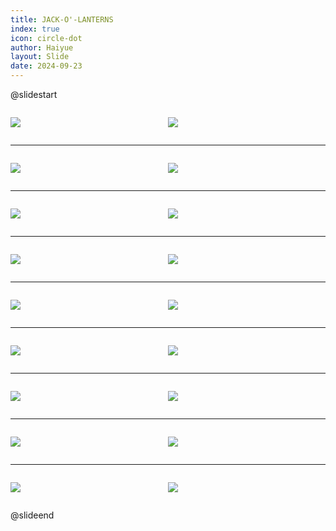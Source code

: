 ```yaml
---
title: JACK-O'-LANTERNS
index: true
icon: circle-dot
author: Haiyue
layout: Slide
date: 2024-09-23
---
```

 
@slidestart

<div style="display:flex">
<div style="flex:1">

![](https://raw.githubusercontent.com/yclord/reading/refs/heads/master/english/Level-Q/JACK-O'-LANTERNS/001.webp)
</div>
<div style="flex:1">

![](https://raw.githubusercontent.com/yclord/reading/refs/heads/master/english/Level-Q/JACK-O'-LANTERNS/002.webp)
</div>
</div>

---

<div style="display:flex">
<div style="flex:1">

![](https://raw.githubusercontent.com/yclord/reading/refs/heads/master/english/Level-Q/JACK-O'-LANTERNS/003.webp)
</div>
<div style="flex:1">

![](https://raw.githubusercontent.com/yclord/reading/refs/heads/master/english/Level-Q/JACK-O'-LANTERNS/004.webp)
</div>
</div>

---

<div style="display:flex">
<div style="flex:1">

![](https://raw.githubusercontent.com/yclord/reading/refs/heads/master/english/Level-Q/JACK-O'-LANTERNS/005.webp)
</div>
<div style="flex:1">

![](https://raw.githubusercontent.com/yclord/reading/refs/heads/master/english/Level-Q/JACK-O'-LANTERNS/006.webp)
</div>
</div>

---

<div style="display:flex">
<div style="flex:1">

![](https://raw.githubusercontent.com/yclord/reading/refs/heads/master/english/Level-Q/JACK-O'-LANTERNS/007.webp)
</div>
<div style="flex:1">

![](https://raw.githubusercontent.com/yclord/reading/refs/heads/master/english/Level-Q/JACK-O'-LANTERNS/008.webp)
</div>
</div>

---

<div style="display:flex">
<div style="flex:1">

![](https://raw.githubusercontent.com/yclord/reading/refs/heads/master/english/Level-Q/JACK-O'-LANTERNS/009.webp)
</div>
<div style="flex:1">

![](https://raw.githubusercontent.com/yclord/reading/refs/heads/master/english/Level-Q/JACK-O'-LANTERNS/010.webp)
</div>
</div>

---

<div style="display:flex">
<div style="flex:1">

![](https://raw.githubusercontent.com/yclord/reading/refs/heads/master/english/Level-Q/JACK-O'-LANTERNS/011.webp)
</div>
<div style="flex:1">

![](https://raw.githubusercontent.com/yclord/reading/refs/heads/master/english/Level-Q/JACK-O'-LANTERNS/012.webp)
</div>
</div>

---

<div style="display:flex">
<div style="flex:1">

![](https://raw.githubusercontent.com/yclord/reading/refs/heads/master/english/Level-Q/JACK-O'-LANTERNS/013.webp)
</div>
<div style="flex:1">

![](https://raw.githubusercontent.com/yclord/reading/refs/heads/master/english/Level-Q/JACK-O'-LANTERNS/014.webp)
</div>
</div>

---

<div style="display:flex">
<div style="flex:1">

![](https://raw.githubusercontent.com/yclord/reading/refs/heads/master/english/Level-Q/JACK-O'-LANTERNS/015.webp)
</div>
<div style="flex:1">

![](https://raw.githubusercontent.com/yclord/reading/refs/heads/master/english/Level-Q/JACK-O'-LANTERNS/016.webp)
</div>
</div>

---

<div style="display:flex">
<div style="flex:1">

![](https://raw.githubusercontent.com/yclord/reading/refs/heads/master/english/Level-Q/JACK-O'-LANTERNS/017.webp)
</div>
<div style="flex:1">

![](https://raw.githubusercontent.com/yclord/reading/refs/heads/master/english/Level-Q/JACK-O'-LANTERNS/018.webp)
</div>
</div>

@slideend
